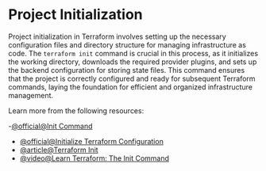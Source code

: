 # Project Initialization

Project initialization in Terraform involves setting up the necessary configuration files and directory structure for managing infrastructure as code. The `terraform init` command is crucial in this process, as it initializes the working directory, downloads the required provider plugins, and sets up the backend configuration for storing state files. This command ensures that the project is correctly configured and ready for subsequent Terraform commands, laying the foundation for efficient and organized infrastructure management.

Learn more from the following resources:

-[@official@Init Command](https://developer.hashicorp.com/terraform/cli/commands/init)
- [@official@Initialize Terraform Configuration](https://developer.hashicorp.com/terraform/tutorials/cli/init)
- [@article@Terraform Init](https://spacelift.io/blog/terraform-init)
- [@video@Learn Terraform: The Init Command](https://www.youtube.com/watch?v=82lsMLqWjS4)